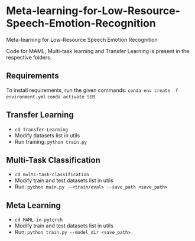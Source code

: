 # Meta-learning-for-Low-Resource-Speech-Emotion-Recognition
Meta-learning for Low-Resource Speech Emotion Recognition

Code for MAML, Multi-task learning and Transfer Learning is present in the respective folders.

## Requirements
To install requirements, run the given commands:
`conda env create -f environment.yml`
`conda activate SER`

## Transfer Learning 
- `cd Transfer-Learning`
- Modify datasets list in utils
- Run training: `python train.py`

## Multi-Task Classification 
- `cd multi-task-classification`
- Modify train and test datasets list in utils
- Run: `python main.py --<train/eval> --save_path <save_path>`

## Meta Learning 
- `cd MAML-in-pytorch`
- Modify train and test datasets list in utils
- Run: `python train.py --model_dir <save_path>`
